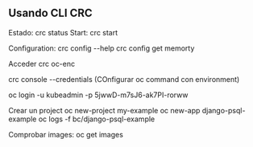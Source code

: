 ## Usando CLI CRC
Estado: crc status
Start: crc start

Configuration:
crc config --help
crc config get memorty


Acceder
crc oc-enc

crc console --credentials
(COnfigurar oc command con environment)

oc login -u kubeadmin -p 5jwwD-m7sJ6-ak7PI-rorww

Crear un project
  oc new-project my-example
    oc new-app django-psql-example
    oc logs -f bc/django-psql-example

Comprobar images:
oc get images

